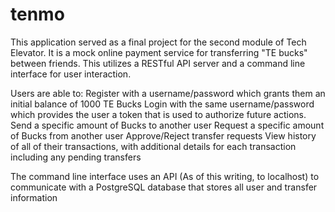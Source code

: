 # tenmo

This application served as a final project for the second module of Tech Elevator. It is a mock online payment service for transferring "TE bucks" between friends. This utilizes a RESTful API server and a command line interface for user interaction. 

Users are able to:
Register with a username/password which grants them an initial balance of 1000 TE Bucks
Login with the same username/password which provides the user a token that is used to authorize future actions.
Send a specific amount of Bucks to another user
Request a specific amount of Bucks from another user
Approve/Reject transfer requests
View history of all of their transactions, with additional details for each transaction including any pending transfers

The command line interface uses an API (As of this writing, to localhost) to communicate with a PostgreSQL database that stores all user and transfer information

